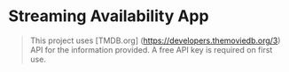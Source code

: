 # Streaming Availability App
> This project uses [TMDB.org] (https://developers.themoviedb.org/3) API for the information provided. 
A free API key is required on first use.